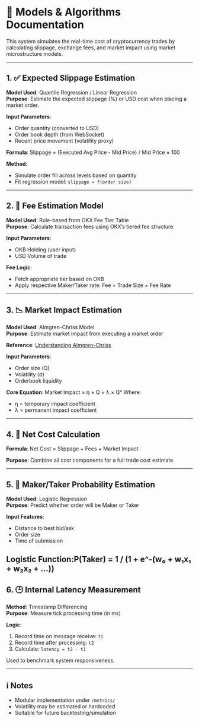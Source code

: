 # 📘 Models & Algorithms Documentation

This system simulates the real-time cost of cryptocurrency trades by calculating slippage, exchange fees, and market impact using market microstructure models.

---

## 1. ✅ Expected Slippage Estimation

**Model Used**: Quantile Regression / Linear Regression  
**Purpose**: Estimate the expected slippage (%) or USD cost when placing a market order.

**Input Parameters**:
- Order quantity (converted to USD)
- Order book depth (from WebSocket)
- Recent price movement (volatility proxy)

**Formula**: Slippage = (Executed Avg Price - Mid Price) / Mid Price × 100


**Method**:
- Simulate order fill across levels based on quantity
- Fit regression model: `slippage = f(order size)`

---

## 2. 💸 Fee Estimation Model

**Model Used**: Rule-based from OKX Fee Tier Table  
**Purpose**: Calculate transaction fees using OKX’s tiered fee structure

**Input Parameters**:
- OKB Holding (user input)
- USD Volume of trade

**Fee Logic**:
- Fetch appropriate tier based on OKB
- Apply respective Maker/Taker rate: Fee = Trade Size × Fee Rate
  
---

## 3. 📉 Market Impact Estimation

**Model Used**: Almgren-Chriss Model  
**Purpose**: Estimate market impact from executing a market order

**Reference**: [Understanding Almgren-Chriss](https://www.linkedin.com/pulse/understanding-almgren-chriss-model-optimal-portfolio-execution-pal-pmeqc/)

**Input Parameters**:
- Order size (Q)
- Volatility (σ)
- Orderbook liquidity

**Core Equation**: Market Impact ≈ η × Q + λ × Q²
Where:
- η = temporary impact coefficient  
- λ = permanent impact coefficient

---

## 4. 🧾 Net Cost Calculation

**Formula**:
Net Cost = Slippage + Fees + Market Impact

**Purpose**: Combine all cost components for a full trade cost estimate.

---

## 5. 🔁 Maker/Taker Probability Estimation

**Model Used**: Logistic Regression  
**Purpose**: Predict whether order will be Maker or Taker

**Input Features**:
- Distance to best bid/ask
- Order size
- Time of submission

**Logistic Function**:P(Taker) = 1 / (1 + e^-(w₀ + w₁x₁ + w₂x₂ + ...))
---

## 6. 🕒 Internal Latency Measurement

**Method**: Timestamp Differencing  
**Purpose**: Measure tick processing time (in ms)

**Logic**:
1. Record time on message receive: `t1`
2. Record time after processing: `t2`
3. Calculate: `latency = t2 - t1`

Used to benchmark system responsiveness.

---

## ℹ️ Notes
- Modular implementation under `/metrics/`
- Volatility may be estimated or hardcoded
- Suitable for future backtesting/simulation



 
